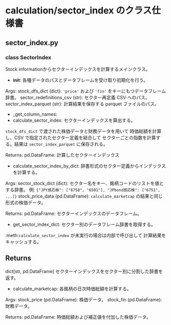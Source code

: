 # calculation/sector_index のクラス仕様書

## sector_index.py

### class SectorIndex
Stock informationからセクターインデックスを計算するメインクラス。
- __init__: 各種データのパスとデータフレームを受け取り初期化を行う。

Args:
    stock_dfs_dict (dict): ``'price'`` および ``'fin'`` をキーにもつデータフレーム辞書。
    sector_redefinitions_csv (str): セクター再定義 CSV へのパス。
    sector_index_parquet (str): 計算結果を保存する parquet ファイルのパス。
- _get_column_names: 
- calculate_sector_index: セクターインデックスを算出する。

``stock_dfs_dict`` で渡された株価データと財務データを用いて
時価総額を計算し、CSV で指定されたセクター定義を結合して
セクターごとの指数を計算する。結果は ``sector_index_parquet``
に保存される。

Returns:
    pd.DataFrame:
        計算したセクターインデックス
- calculate_sector_index_by_dict: 辞書形式のセクター定義からインデックスを計算する。

Args:
    sector_stock_dict (dict):
        セクター名をキー、銘柄コードのリストを値とする辞書。
        例: ``{"JPY感応株": ["6758", "6501"], "JPbond感応株": ["6751", ...]}``
    stock_price_data (pd.DataFrame):
        ``calculate_marketcap`` の結果と同じ形式の株価データ。

Returns:
    pd.DataFrame: セクターインデックスのデータフレーム。
- get_sector_index_dict: セクター別のデータフレーム辞書を取得する。

:meth:`calculate_sector_index` が未実行の場合は内部で呼び出して
計算結果をキャッシュする。

Returns
-------
dict[str, pd.DataFrame]
    セクターインデックスをセクター別に分割した辞書を返す。
- calculate_marketcap: 各銘柄の日次時価総額を計算する。

Args:
    stock_price (pd.DataFrame): 株価データ。
    stock_fin (pd.DataFrame): 財務データ。

Returns:
    pd.DataFrame: 時価総額および補正値を付加した株価データ。

